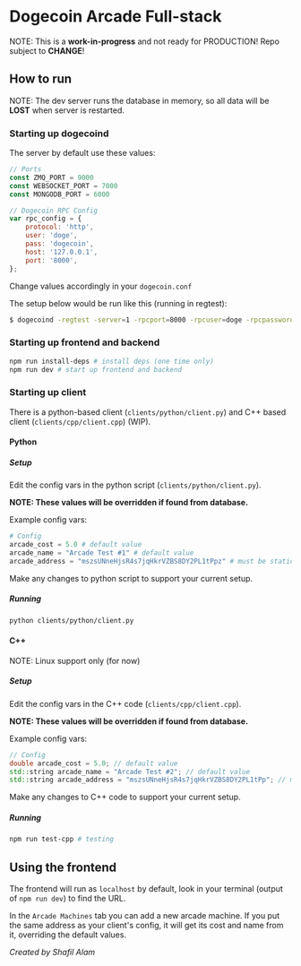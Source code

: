 # Dogecoin Arcade Full-stack

NOTE: This is a **work-in-progress** and not ready for PRODUCTION!
Repo subject to **CHANGE**!

## How to run

NOTE: The dev server runs the database in memory, so all data will be **LOST** when server is restarted.

### Starting up dogecoind

The server by default use these values:

```js
// Ports
const ZMQ_PORT = 9000
const WEBSOCKET_PORT = 7000
const MONGODB_PORT = 6000

// Dogecoin RPC Config
var rpc_config = {
    protocol: 'http',
    user: 'doge',
    pass: 'dogecoin',
    host: '127.0.0.1',
    port: '8000',
};
```

Change values accordingly in your `dogecoin.conf`

The setup below would be run like this (running in regtest):
```bash
$ dogecoind -regtest -server=1 -rpcport=8000 -rpcuser=doge -rpcpassword=dogecoin -zmqpubhashtx=tcp://127.0.0.1:9000
```

### Starting up frontend and backend

```bash
npm run install-deps # install deps (one time only)
npm run dev # start up frontend and backend
```

### Starting up client

There is a python-based client (`clients/python/client.py`) and C++ based client (`clients/cpp/client.cpp`) (WIP).

#### Python

##### Setup

Edit the config vars in the python script (`clients/python/client.py`).

**NOTE: These values will be overridden if found from database.**

Example config vars:

```python
# Config
arcade_cost = 5.0 # default value
arcade_name = "Arcade Test #1" # default value
arcade_address = "mszsUNneHjsR4s7jqHkrVZBS8DY2PL1tPpz" # must be static
```

Make any changes to python script to support your current setup.

##### Running

```bash
python clients/python/client.py
```

#### C++

NOTE: Linux support only (for now)
##### Setup

Edit the config vars in the C++ code (`clients/cpp/client.cpp`).

**NOTE: These values will be overridden if found from database.**

Example config vars:

```cpp
// Config
double arcade_cost = 5.0; // default value
std::string arcade_name = "Arcade Test #2"; // default value
std::string arcade_address = "mszsUNneHjsR4s7jqHkrVZBS8DY2PL1tPp"; // must be static
```

Make any changes to C++ code to support your current setup.

##### Running

```bash
npm run test-cpp # testing

```

## Using the frontend

The frontend will run as `localhost` by default, look in your terminal (output of `npm run dev`) to find the URL.

In the `Arcade Machines` tab you can add a new arcade machine. If you put the same address as your client's config, it will get its cost and name from it, overriding the default values.

*Created by Shafil Alam*

